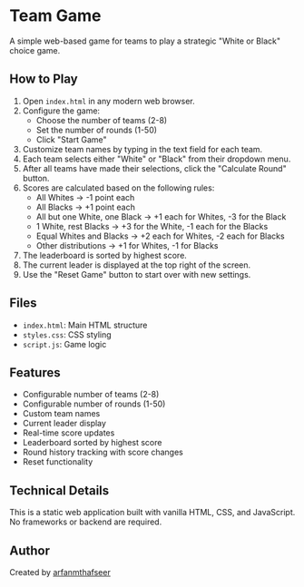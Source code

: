 # Team Game

A simple web-based game for teams to play a strategic "White or Black" choice game.

## How to Play

1. Open `index.html` in any modern web browser.
2. Configure the game:
   - Choose the number of teams (2-8)
   - Set the number of rounds (1-50)
   - Click "Start Game"
3. Customize team names by typing in the text field for each team.
4. Each team selects either "White" or "Black" from their dropdown menu.
5. After all teams have made their selections, click the "Calculate Round" button.
6. Scores are calculated based on the following rules:
   - All Whites → -1 point each
   - All Blacks → +1 point each
   - All but one White, one Black → +1 each for Whites, -3 for the Black
   - 1 White, rest Blacks → +3 for the White, -1 each for the Blacks
   - Equal Whites and Blacks → +2 each for Whites, -2 each for Blacks
   - Other distributions → +1 for Whites, -1 for Blacks
7. The leaderboard is sorted by highest score.
8. The current leader is displayed at the top right of the screen.
9. Use the "Reset Game" button to start over with new settings.

## Files

- `index.html`: Main HTML structure
- `styles.css`: CSS styling
- `script.js`: Game logic

## Features

- Configurable number of teams (2-8)
- Configurable number of rounds (1-50)
- Custom team names
- Current leader display
- Real-time score updates
- Leaderboard sorted by highest score
- Round history tracking with score changes
- Reset functionality

## Technical Details

This is a static web application built with vanilla HTML, CSS, and JavaScript. No frameworks or backend are required.

## Author

Created by [arfanmthafseer](https://github.com/PopieGloria) 